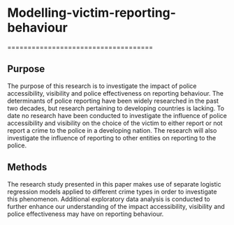 # Modelling-victim-reporting-behaviour
====================================

## Purpose

The purpose of this research is to investigate the impact of police accessibility, visibility and police effectiveness on reporting behaviour. The determinants of police reporting have been widely researched in the past two decades, but research pertaining to developing countries is lacking. To date no research have been conducted to investigate the influence of 
police accessibility and visibility on the choice of the victim to either report or not report a crime to the police in 
a developing nation. The research will also investigate the influence of reporting to other entities on reporting to the police. 

## Methods

The research study presented in this paper makes use of separate logistic regression models applied to different crime types in order to investigate this phenomenon. Additional exploratory data analysis is conducted to further enhance our understanding of the impact accessibility, visibility and police effectiveness may have on reporting behaviour.
